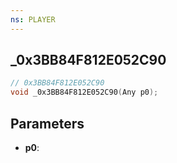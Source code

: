 ```yaml
---
ns: PLAYER
---
```

## _0x3BB84F812E052C90

```c
// 0x3BB84F812E052C90
void _0x3BB84F812E052C90(Any p0);
```

## Parameters
* **p0**:
